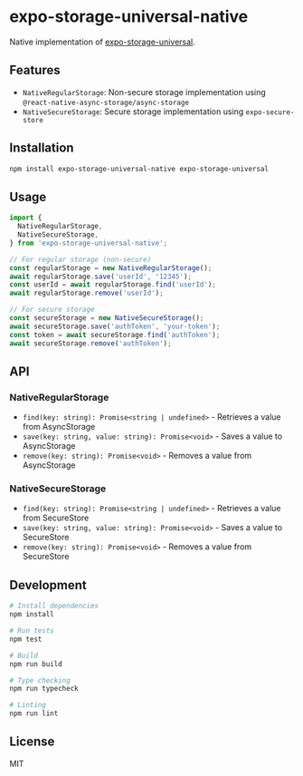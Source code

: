 # expo-storage-universal-native

Native implementation of [expo-storage-universal](https://github.com/higayasuo/expo-storage-universal).

## Features

- `NativeRegularStorage`: Non-secure storage implementation using `@react-native-async-storage/async-storage`
- `NativeSecureStorage`: Secure storage implementation using `expo-secure-store`

## Installation

```bash
npm install expo-storage-universal-native expo-storage-universal
```

## Usage

```typescript
import {
  NativeRegularStorage,
  NativeSecureStorage,
} from 'expo-storage-universal-native';

// For regular storage (non-secure)
const regularStorage = new NativeRegularStorage();
await regularStorage.save('userId', '12345');
const userId = await regularStorage.find('userId');
await regularStorage.remove('userId');

// For secure storage
const secureStorage = new NativeSecureStorage();
await secureStorage.save('authToken', 'your-token');
const token = await secureStorage.find('authToken');
await secureStorage.remove('authToken');
```

## API

### NativeRegularStorage

- `find(key: string): Promise<string | undefined>` - Retrieves a value from AsyncStorage
- `save(key: string, value: string): Promise<void>` - Saves a value to AsyncStorage
- `remove(key: string): Promise<void>` - Removes a value from AsyncStorage

### NativeSecureStorage

- `find(key: string): Promise<string | undefined>` - Retrieves a value from SecureStore
- `save(key: string, value: string): Promise<void>` - Saves a value to SecureStore
- `remove(key: string): Promise<void>` - Removes a value from SecureStore

## Development

```bash
# Install dependencies
npm install

# Run tests
npm test

# Build
npm run build

# Type checking
npm run typecheck

# Linting
npm run lint
```

## License

MIT
